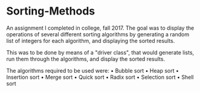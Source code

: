 # Sorting-Methods
An assignment I completed in college, fall 2017. The goal was to display the operations of several different sorting algorithms by generating a random list of integers for each algorithm, and displaying the sorted results.

This was to be done by means of a "driver class", that would generate lists, run them through the algorithms, and display the sorted results.

The algorithms required to be used were:
	• Bubble sort
	• Heap sort
	• Insertion sort
	• Merge sort
	• Quick sort
	• Radix sort
 	• Selection sort
	• Shell sort
